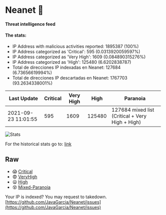 # Neanet :hocho:
#### Threat intelligence feed
#### The stats:

- IP Address with malicious activities reported: 1895387 (100%)
- IP Address categorized as 'Critical':  595 (0.0313920059597%)
- IP Address categorized as 'Very High':  1609 (0.084890315276%)
- IP Address categorized as 'High':  125480 (6.6202838787)
- Total de direcciones IP indexadas en Neanet:  127684 (6.73656619994%)
- Total de direcciones IP descartadas en Neanet:  1767703 (93.2634338001%)

| Last Update | Critical | Very High | High | Paranoia |
| --- | --- | --- | --- | --- |
| 2021-09-23 11:01:55 | 595 | 1609 | 125480 | 127684 mixed list (Critical + Very High + High)|

![Stats](https://docs.google.com/spreadsheets/d/e/2PACX-1vSnaNMIXVabIpDJjufMlzH7poXnshF3mgd8Is1g9ytUEzVsP5my4Trn8f-xkoLLQ38xpL3HtmUexLo6/pubchart?oid=501124687&format=image)

For the historical stats go to: [link](/stats.csv)
## Raw
- :scream: [Critical](https://raw.githubusercontent.com/JavaGarcia/Neanet/master/blacklists/neanet_critical.txt)
- :fearful: [VeryHigh](https://raw.githubusercontent.com/JavaGarcia/Neanet/master/blacklists/neanet_veryHigh.txtt)
- :frowning: [High](https://raw.githubusercontent.com/JavaGarcia/Neanet/master/blacklists/neanet_high.txt)
- :dizzy_face: [Mixed-Paranoia](https://raw.githubusercontent.com/JavaGarcia/Neanet/master/blacklists/neanet_all.txt)


Your IP is indexed? You may request to takedown. [https://github.com/JavaGarcia/Neanet/issues](https://github.com/JavaGarcia/Neanet/issues)









































































































































































































































































































































































































































































































































































































































































































































































































































































































































































































































































































































































































































































































































































































































































































































































































































































































































































































































































































































































































































































































































































































































































































































































































































































































































































































































































































































































































































































































































































































































































































































































































































































































































































































































































































































































































































































































































































































































































































































































































































































































































































































































































































































































































































































































































































































































































































































































































































































































































































































































































































































































































































































































































































































































































































































































































































































































































































































































































































































































































































































































































































































































































































































































































































































































































































































































































































































































































































































































































































































































































































































































































































































































































































































































































































































































































































































































































































































































































































































































































































































































































































































































































































































































































































































































































































































































































































































































































































































































































































































































































































































































